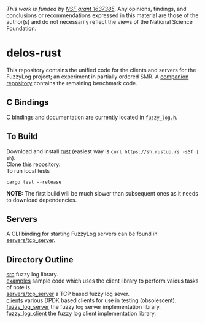 _This work is funded by [NSF grant 1637385](https://nsf.gov/awardsearch/showAward?AWD_ID=1637385)_. Any opinions, findings, and conclusions or recommendations expressed in this material are those of the author(s) and do not necessarily reflect the views of the National Science Foundation.


# delos-rust

This repository contains the unified code for the clients and servers for the FuzzyLog project;
an experiment in partially ordered SMR.
A [companion repository](https://github.com/JLockerman/delos-apps) contains the remaining benchmark code.

## C Bindings

C bindings and documentation are currently located in [`fuzzy_log.h`](fuzzy_log.h).  

## To Build
Download and install [rust](https://www.rust-lang.org) (easiest way is `curl https://sh.rustup.rs -sSf | sh`).  
Clone this repository.  
To run local tests

    cargo test --release

**NOTE:** The first build will be much slower than subsequent ones
as it needs to download dependencies.

## Servers

A CLI binding for starting FuzzyLog servers can be found in [servers/tcp_server](servers/tcp_server).

## Directory Outline
[src](src) fuzzy log library.  
[examples](examples) sample code which uses the client library to perform vaious tasks of note is.  
[servers/tcp_server](servers/tcp_server) a TCP based fuzzy log sever.  
[clients](clients) various DPDK based clients for use in testing (obsolescent).  
[fuzzy_log_server](fuzzy_log_server) the fuzzy log server implementation library.  
[fuzzy_log_client](fuzzy_log_client) the fuzzy log client implementation library.  
